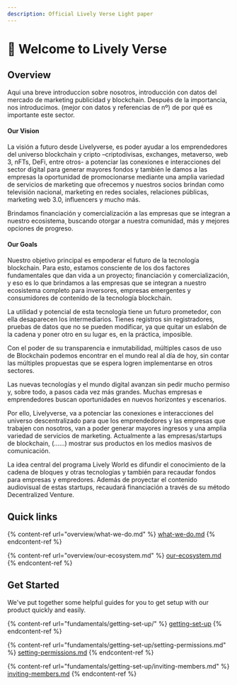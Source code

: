 ```yaml
---
description: Official Lively Verse Light paper
---
```


# 👋 Welcome to Lively Verse

## Overview

Aqui una breve introduccion sobre nosotros, introducción con datos del mercado de marketing publicidad y blockchain. Después de la importancia, nos introducimos. (mejor con datos y referencias de nº) de por qué es importante este sector.&#x20;



#### Our Vision&#x20;

La visión a futuro desde Livelyverse, es poder ayudar a los emprendedores del universo blockchain y cripto –criptodivisas, exchanges, metaverso, web 3, nFTs, DeFi, entre otros- a potenciar las conexiones e interacciones del sector digital para generar mayores fondos y también le damos a las empresas la oportunidad de promocionarse mediante una amplia variedad de servicios de marketing que ofrecemos y nuestros socios brindan como televisión nacional, marketing en redes sociales, relaciones públicas, marketing web 3.0, influencers y mucho más.

Brindamos financiación y comercialización a las empresas que se integran a nuestro ecosistema¸ buscando otorgar a nuestra comunidad, más y mejores opciones de progreso.









#### Our Goals&#x20;

Nuestro objetivo principal es empoderar el futuro de la tecnología blockchain. Para esto, estamos consciente de los dos factores fundamentales que dan vida a un proyecto; financiación y comercialización, y eso es lo que brindamos a las empresas que se integran a nuestro ecosistema completo para inversores, empresas emergentes y consumidores de contenido de la tecnología blockchain.

La utilidad y potencial de esta tecnología tiene un futuro prometedor,  con ella desaparecen los intermediarios. Tienes registros sin registradores, pruebas de datos que no se pueden modificar, ya que quitar un eslabón de la cadena y poner otro en su lugar es, en la práctica, imposible.

Con el poder de su transparencia e inmutabilidad, múltiples casos de uso de Blockchain podemos encontrar en el mundo real al día de hoy, sin contar las múltiples propuestas que se espera logren implementarse en otros sectores.

Las nuevas tecnologías y el mundo digital avanzan sin pedir mucho permiso y, sobre todo, a pasos cada vez más grandes. Muchas empresas e emprendedores buscan oportunidades en nuevos horizontes y escenarios.

Por ello, Livelyverse, va a potenciar las conexiones e interacciones del universo descentralizado para que los emprendedores y las empresas que trabajen con nosotros, van a poder generar mayores ingresos y una amplia variedad de servicios de marketing. Actualmente a las empresas/startups de blockchain, (......)    mostrar sus productos en los medios masivos de comunicación.

La idea central del programa Lively World es difundir el conocimiento de la cadena de bloques y otras tecnologías y también para recaudar fondos para empresas y empredores. Además de proyectar el contenido audiovisual de estas startups, recaudará financiación a través de su método Decentralized Venture.





## Quick links

{% content-ref url="overview/what-we-do.md" %}
[what-we-do.md](overview/what-we-do.md)
{% endcontent-ref %}

{% content-ref url="overview/our-ecosystem.md" %}
[our-ecosystem.md](overview/our-ecosystem.md)
{% endcontent-ref %}

## Get Started

We've put together some helpful guides for you to get setup with our product quickly and easily.

{% content-ref url="fundamentals/getting-set-up/" %}
[getting-set-up](fundamentals/getting-set-up/)
{% endcontent-ref %}

{% content-ref url="fundamentals/getting-set-up/setting-permissions.md" %}
[setting-permissions.md](fundamentals/getting-set-up/setting-permissions.md)
{% endcontent-ref %}

{% content-ref url="fundamentals/getting-set-up/inviting-members.md" %}
[inviting-members.md](fundamentals/getting-set-up/inviting-members.md)
{% endcontent-ref %}
